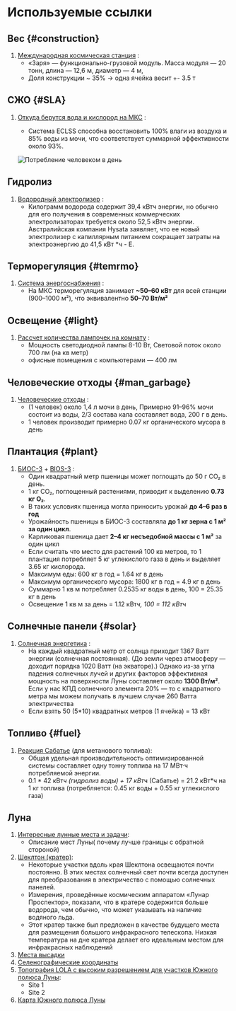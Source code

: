 # Используемые ссылки

## Вес {#construction}

1. [Международная космическая станция](https://ru.wikipedia.org/wiki/%D0%9C%D0%B5%D0%B6%D0%B4%D1%83%D0%BD%D0%B0%D1%80%D0%BE%D0%B4%D0%BD%D0%B0%D1%8F_%D0%BA%D0%BE%D1%81%D0%BC%D0%B8%D1%87%D0%B5%D1%81%D0%BA%D0%B0%D1%8F_%D1%81%D1%82%D0%B0%D0%BD%D1%86%D0%B8%D1%8F) :
    - «Заря» — функционально-грузовой модуль. Масса модуля — 20 тонн, длина — 12,6 м, диаметр — 4 м,
    - Доля конструкции ~ 35% → одна ячейка весит +- 3.5 т

## СЖО {#SLA}

1. [Откуда берутся вода и кислород на МКС](https://habr.com/ru/articles/401893/) :
    - Система ECLSS способна восстановить 100% влаги из воздуха и 85% воды из мочи, что соответствует суммарной эффективности около 93%.
    
    ![Потребление человеком в день](/img/image.png)
    
## Гидролиз

1. [Водородный электролизер](https://newatlas.com/energy/hysata-efficient-hydrogen-electrolysis/) :
    - Килограмм водорода содержит 39,4 кВтч энергии, но обычно для его получения в современных коммерческих электролизаторах требуется около 52,5 кВтч энергии. Австралийская компания Hysata заявляет, что ее новый электролизер с капиллярным питанием сокращает затраты на электроэнергию до 41,5 кВт *ч - E.

## Терморегуляция {#temrmo}

1. [Система энергоснабжения](https://www.energia.ru/ktt/archive/2015/02-2015/02-05.pdf) :
    - На МКС терморегуляция занимает **~50–60 кВт** для всей станции (900–1000 м²), что эквивалентно **50–70 Вт/м²**

## Освещение {#light}

1. [Рассчет количества лампочек на комнату](https://znaet.petrovich.ru/remont/osveshchenie/svetodiodnye-lampy/instruktsiya/kak-rasschitat-kolichestvo-lampochek-na-komnatu/) :
    - Мощность светодиодной лампы 8-10 Вт, Световой поток около 700 лм (на кв метр)
    - офисные помещения с компьютерами — 400 лм

## Человеческие отходы {#man_garbage}

1. [Человеческие отходы](https://en.wikipedia.org/wiki/Human_waste) :
    - (1 человек) около 1,4 л мочи в день, Примерно 91–96% мочи состоит из воды, 2/3 состава кала составляет вода, 200 г в день.
    - 1 человек производит примерно 0.07 кг органического мусора в день

## Плантация {#plant}

1. [БИОС-3](https://ru.wikipedia.org/wiki/%D0%91%D0%98%D0%9E%D0%A1-3) + [BIOS-3](https://en.wikipedia.org/wiki/BIOS-3) :
    - Один квадратный метр пшеницы может поглощать до 50 г CO₂ в день.
    - 1 кг CO₂, поглощенный растениями, приводит к выделению **0.73 кг O₂**.
    - В таких условиях пшеница могла приносить урожай **до 4–6 раз в год**
    - Урожайность пшеницы в БИОС-3 составляла **до 1 кг зерна с 1 м² за один цикл**.
    - Карликовая пшеница дает **2–4 кг несъедобной массы с 1 м²** за один цикл
    - Если считать что место для растений 100 кв метров, то 1 плантация потребляет 5 кг углекислого газа в день и выделяет 3.65 кг кислорода.
    - Максимум еды: 600 кг в год = 1.64 кг в день
    - Максимум органического мусора: 1800 кг в год = 4.9 кг в день
    - Суммарно 1 кв м потребляет 0.2535 кг воды в день, 100 = 25.35 кг в день
    - Освещение 1 кв м за день = 1.12 кВт*ч, 100 = 112 кВт*ч

## Солнечные панели {#solar}

1. [Солнечная энергетика](https://habr.com/ru/articles/158875/) :
    - На каждый квадратный метр от солнца приходит 1367 Ватт энергии (солнечная постоянная). (До земли через атмосферу — доходит порядка 1020 Ватт (на экваторе).)
     Однако из-за угла падения солнечных лучей и других факторов эффективная мощность на поверхности Луны составляет около **1300 Вт/м²**. Если у нас КПД солнечного элемента 20% — то с квадратного метра мы можем получать в лучшем случае 260 Ватта электричества
    - Если взять 50 (5*10) квадратных метров (1 ячейка) = 13 кВт

## Топливо {#fuel}

1. [Реакция Сабатье](https://en.wikipedia.org/wiki/Sabatier_reaction) (для метанового топлива):
    - Общая удельная производительность оптимизированной системы составляет одну тонну топлива на 17 МВт·ч потребляемой энергии.
    - 0.1 * 42 кВт*ч (гидролиз воды) + 17 кВт*ч (Сабатье) = 21.2 кВт*ч на 1 кг топлива (потребляется: 0.45 кг воды + 0.55 кг углекислого газа)

## Луна

1. [Интересные лунные места и задачи](https://habr.com/ru/articles/381055/):
    - Описание мест Луны( почему лучше границы с обратной стороной)
2. [Шеклтон (кратер)](https://en.wikipedia.org/wiki/Shackleton_(crater)):
    - Некоторые участки вдоль края Шеклтона освещаются почти постоянно. В этих местах солнечный свет почти всегда доступен для преобразования в электричество с помощью солнечных панелей.
    - Измерения, проведённые космическим аппаратом «Лунар Проспектор», показали, что в кратере содержится больше водорода, чем обычно, что может указывать на наличие водяного льда.
    - Этот кратер также был предложен в качестве будущего места для размещения большого инфракрасного телескопа. Низкая температура на дне кратера делает его идеальным местом для инфракрасных наблюдений
3. [Места высадки](https://habr.com/ru/news/683736/)
4. [Селенографические координаты](https://ru.wikipedia.org/wiki/Селенографические_координаты)
5. [Топография LOLA с высоким разрешением для участков Южного полюса Луны](https://pgda.gsfc.nasa.gov/products/78):
    - Site 1
    - Site 2
6. [Карта Южного полюса Луны](https://www.lpi.usra.edu/lunar/lunar-south-pole-atlas/)